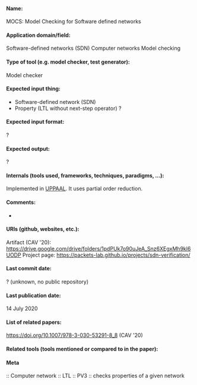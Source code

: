 #### Name:
MOCS: Model Checking for Software defined networks

#### Application domain/field:
Software-defined networks (SDN)
Computer networks
Model checking

#### Type of tool (e.g. model checker, test generator):
Model checker

#### Expected input thing:
- Software-defined network (SDN)
- Property (LTL without next-step operator)
?

#### Expected input format:
?

#### Expected output:
?

#### Internals (tools used, frameworks, techniques, paradigms, ...):
Implemented in [UPPAAL](../Frameworks/UPPAAL.md).
It uses partial order reduction.

#### Comments:
-

#### URIs (github, websites, etc.):
Artifact (CAV '20): https://drive.google.com/drive/folders/1pdPUk7o90uJeA_Snz6XEgxMh9kl6UODP
Project page: https://packets-lab.github.io/projects/sdn-verification/

#### Last commit date:
? (unknown, no public repository)

#### Last publication date:
14 July 2020

#### List of related papers:
https://doi.org/10.1007/978-3-030-53291-8_8 (CAV '20)

#### Related tools (tools mentioned or compared to in the paper):

#### Meta
:: Computer network
:: LTL
:: PV3           :: checks properties of a given network